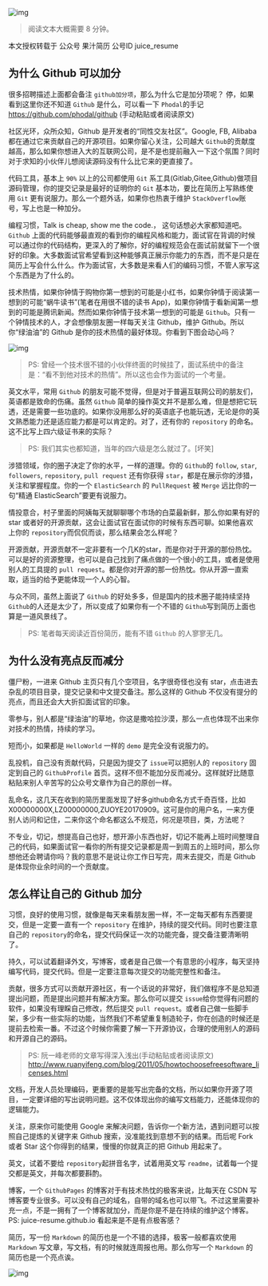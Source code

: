 

![img](https://mmbiz.qpic.cn/mmbiz_jpg/DUkHON5M6v2ic8A8uf3h49Iy0HVm50F9nMXEcyXckzbVibwKcb5wNHicXMHRgXJes7HSbkPIibJTibqT5uUyc4jdwfQ/640?wx_fmt=jpeg&tp=webp&wxfrom=5&wx_lazy=1&wx_co=1)

> 阅读文本大概需要 8 分钟。

 本文授权转载于 公众号 果汁简历 公号ID juice_resume

## **为什么 Github 可以加分**

很多招聘描述上面都会备注 `github加分项`，那么为什么它是加分项呢？
停，如果看到这里你还不知道 `Github` 是什么，可以看一下 `Phodal`的手记
https://github.com/phodal/github (手动粘贴或者阅读原文)

社区光环，众所众知，Github 是开发者的“同性交友社区”。Google, FB, Alibaba 都在通过它来贡献自己的开源项目。如果你留心关注，公司越大 `Github`的贡献度越高，那么如果你想进入大的互联网公司，是不是也提前融入一下这个氛围？同时对于求知的小伙伴儿想阅读源码没有什么比它来的更直接了。

代码工具，基本上 `90%` 以上的公司都使用 `Git` 系工具(Gitlab,Gitee,Github)做项目源码管理，你的提交记录是最好的证明你的 `Git` 基本功，要比在简历上写熟练使用 `Git` 更有说服力。那么一个题外话，如果你也热衷于维护 `StackOverflow`账号，写上也是一种加分。

编程习惯，Talk is cheap, show me the code.， 这句话想必大家都知道吧。 `Github` 上面的代码能够最直观的看到你的编程风格和能力，面试官在背调的时候可以通过你的代码结构，更深入的了解你，好的编程规范会在面试前就留下一个很好的印象。大多数面试官希望看到这种能够真正展示你能力的东西，而不是只是在简历上写会什么什么。作为面试官，大多数是来看人们的编码习惯，不管人家写这个东西是为了什么的。

技术热情，如果你钟情于购物你第一想到的可能是小红书，如果你钟情于阅读第一想到的可能“蜗牛读书”(笔者在用很不错的读书 App)，如果你钟情于看新闻第一想到的可能是腾讯新闻。然而如果你钟情于技术第一想到的可能是 `Github`。只有一个钟情技术的人，才会想像朋友圈一样每天关注 Github，维护 Github。所以你“绿油油”的 Github 是你的技术热情的最好体现。你看到下图会动心吗？

![img](https://mmbiz.qpic.cn/mmbiz_png/zoa6DXqcuUibxt9jny38gApsKiawJQwGnI7FZXEZGLvKvrlTVRSufiawuYJpHW3WPNjYrbMggIfqiawOqNvYlZ53Kw/640?wx_fmt=png&tp=webp&wxfrom=5&wx_lazy=1&wx_co=1)

> PS: 曾经一个技术很不错的小伙伴终面的时候挂了，面试系统中的备注是：“看不到他对技术的热情”。所以这也会作为面试的一个考量。

英文水平，常用 `Github` 的朋友可能不觉得，但是对于普遍互联网公司的朋友们，英语都是致命的伤痛。虽然 `Github` 简单的操作英文并不是那么难，但是想把它玩透，还是需要一些功底的。如果你没用那么好的英语底子也能玩透，无论是你的英文熟悉能力还是适应能力都是可以肯定的。对了，还有你的 `repository` 的命名。这不比写上四六级证书来的实际？

> PS: 我们其实也都知道，当年的四六级是怎么就过了。[坏笑]

涉猎领域，你的圈子决定了你的水平，一样的道理。你的 `Github`的 `follow`, `star`, `followers`, `repository`, `pull request` 还有你获得 `star`，都是在展示你的涉猎，关注和掌握程度。你的一个 `ElasticSearch` 的 `PullRequest` 被 `Merge` 远比你的一句“精通 ElasticSearch”要更有说服力。

情投意合，村子里面的阿姨每天就聊聊哪个市场的白菜最新鲜，那么你如果有好的 star 或者好的开源贡献，这会让面试官在面试你的时候有东西可聊。如果他喜欢上你的 `repository`而侃侃而谈，那么结果会怎么样呢？

开源贡献，开源贡献不一定非要有一个几K的star，而是你对于开源的那份热忱。可以是好的资源整理，也可以是自己找到了痛点做的一个很小的工具，或者是使用别人的工具提的 `pull request`。都是你对开源的那一份热忱。你从开源一直索取，适当的给予更能体现一个人的心智。

与众不同，虽然上面说了 `Github` 的好处多多，但是国内的技术圈子能持续坚持 `Github`的人还是太少了，所以变成了如果你有一个不错的 `Github`写到简历上面也算是一道风景线了。

> PS: 笔者每天阅读近百份简历，能有不错 `Github` 的人寥寥无几。

## **为什么没有亮点反而减分**

僵尸粉，一进来 Github 主页只有几个空项目，名字很奇怪也没有 star，点击进去杂乱的项目目录，提交记录和中文提交备注。那么这样的 Github 不仅没有提分的亮点，而且还会大大折扣面试官的印象。

零参与，别人都是“绿油油”的草地，你这是撒哈拉沙漠，那么一点也体现不出来你对技术的热情，持续的学习。

短而小，如果都是 `HelloWorld` 一样的 `demo` 是完全没有说服力的。

乱投机，自己没有贡献代码，只是因为提交了 `issue`可以把别人的 `repository` 固定到自己的 `GithubProfile` 首页。这样不但不能加分反而减分。这样就好比随意粘贴来别人辛苦写的公众号文章作为自己的原创一样。

乱命名，这几天在收到的简历里面发现了好多github命名方式千奇百怪，比如 X00000000X,LZ00000000,ZUOYE20170909。这可是你的用户名，一来方便别人访问和记住，二来你这个命名都这么不规范，何况是项目，类，方法呢？

不专业，切记，想提高自己也好，想开源小东西也好，切记不能再上班时间整理自己的代码，如果面试官一看你的所有提交记录都是周一到周五的上班时间，那么你想他还会聘请你吗？我的意思不是说让你工作日写完，周末去提交，而是 Github 是体现你业余时间的一个贡献度。

## **怎么样让自己的 Github 加分**

习惯，良好的使用习惯，就像是每天来看朋友圈一样，不一定每天都有东西要提交，但是一定要一直有一个 `repository` 在维护，持续的提交代码。同时也要注意自己的 `repository`的命名，提交代码保证一次的功能完备，提交备注要清晰明了。

持久，可以试着翻译外文，写博客，或者是自己做一个有意思的小程序，每天坚持编写代码，提交代码。但是一定要注意每次提交的功能完整性和备注。

贡献，很多方式可以贡献开源社区，有一个话说的非常好，我们做程序不是总知道提出问题，而是提出问题并有解决方案。那么你可以提交 `issue`给你觉得有问题的软件，如果没有理睬自己修改，然后提交 `pull request`。或者自己做一些脚手架，多少有一些实际的功能，当然我们不希望重复制造轮子，你在创造的时候还是提前去检索一番。不过这个时候你需要了解一下开源协议，合理的使用别人的源码和开源自己的源码。

> PS: 阮一峰老师的文章写得深入浅出(手动粘贴或者阅读原文)  http://www.ruanyifeng.com/blog/2011/05/howtochoosefreesoftware_licenses.html

文档，开发人员处理编码，更重要的是能写出完备的文档，所以如果你开源了项目，一定要详细的写出说明问题。这不仅体现出你的编写文档能力，还能体现你的逻辑能力。

关注，原来你可能使用 Google 来解决问题，告诉你一个新方法，遇到问题可以按照自己提炼的关键字来 Github 搜索，没准能找到意想不到的结果。而后呢 Fork 或者 Star 这个你得到的结果，慢慢的你就真正的把 Github 用起来了。

英文，试着不要给 `repository`起拼音名字，试着用英文写 `readme`，试着每一个提交都是英文，并每次都要斟酌。

博客，一个 `GithubPages` 的博客对于有技术热忱的极客来说，比每天在 CSDN 写博客要专业很多。可以没有自己的域名，自带的域名也可以带飞。不过这里需要补充一点，不是一拥有了一个博客就加分，而是你是不是在持续的维护这个博客。 PS: juice-resume.github.io 看起来是不是有点极客感？

简历，写一份 `Markdown` 的简历也是一个不错的选择，极客一般都喜欢使用 `Markdown` 写文章，写文档，有的时候就连周报也用。那么你写一个 `Markdown` 的简历也是一个亮点诶。

![img](https://mmbiz.qpic.cn/mmbiz_png/3wiaHiab86pHHibDCf8v3BASxwT5jhJt2DFK7Zu9IVYYcTSDmUuMaz62JIWicP8l9nJ4Sib1MMf11cjGcGsSCqb0q6w/640?wx_fmt=png&tp=webp&wxfrom=5&wx_lazy=1&wx_co=1)